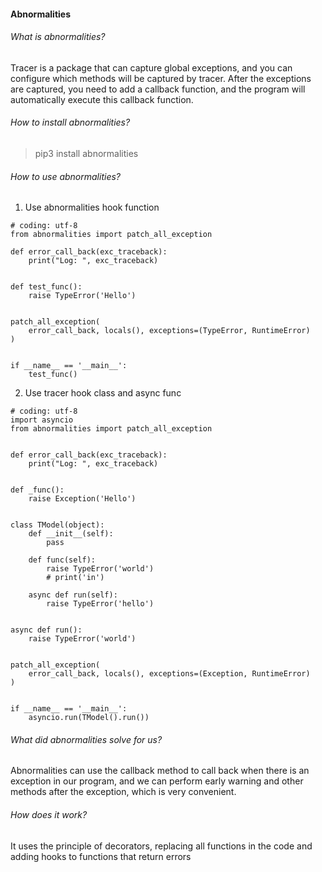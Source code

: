 <h4>Abnormalities</h4>

###### What is abnormalities? 
Tracer is a package that can capture global exceptions, and you can configure which methods will be captured by tracer. After the exceptions are captured, you need to add a callback function, and the program will automatically execute this callback function. 


###### How to install abnormalities?
> pip3 install abnormalities


###### How to use abnormalities? 
1. Use abnormalities hook function 
```python3
# coding: utf-8
from abnormalities import patch_all_exception

def error_call_back(exc_traceback):
    print("Log: ", exc_traceback)


def test_func():
    raise TypeError('Hello')


patch_all_exception(
    error_call_back, locals(), exceptions=(TypeError, RuntimeError)
)


if __name__ == '__main__':
    test_func()
```
2. Use tracer hook class and async func
```python3
# coding: utf-8
import asyncio
from abnormalities import patch_all_exception


def error_call_back(exc_traceback):
    print("Log: ", exc_traceback)


def _func():
    raise Exception('Hello')


class TModel(object):
    def __init__(self):
        pass

    def func(self):
        raise TypeError('world')
        # print('in')

    async def run(self):
        raise TypeError('hello')


async def run():
    raise TypeError('world')


patch_all_exception(
    error_call_back, locals(), exceptions=(Exception, RuntimeError)
)


if __name__ == '__main__':
    asyncio.run(TModel().run())
```

###### What did abnormalities solve for us? 
Abnormalities can use the callback method to call back when there is an exception in our program, and we can perform early warning and other methods after the exception, which is very convenient. 


###### How does it work? 
It uses the principle of decorators, replacing all functions in the code and adding hooks to functions that return errors
